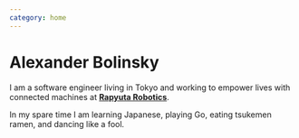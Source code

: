 ```yaml
---
category: home
---
```


# Alexander Bolinsky

I am a software engineer living in Tokyo and working to empower lives with connected machines at [**Rapyuta Robotics**](https://www.rapyuta-robotics.com).

In my spare time I am learning Japanese, playing Go, eating tsukemen ramen, and dancing like a fool.
